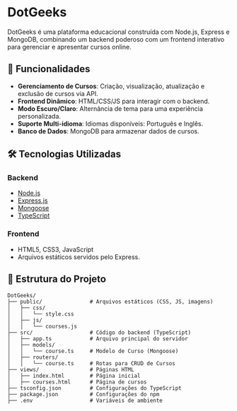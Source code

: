 # DotGeeks

DotGeeks é uma plataforma educacional construída com Node.js, Express e MongoDB, combinando um backend poderoso com um frontend interativo para gerenciar e apresentar cursos online.

## 🌟 Funcionalidades

- **Gerenciamento de Cursos**: Criação, visualização, atualização e exclusão de cursos via API.
- **Frontend Dinâmico**: HTML/CSS/JS para interagir com o backend.
- **Modo Escuro/Claro**: Alternância de tema para uma experiência personalizada.
- **Suporte Multi-idioma**: Idiomas disponíveis: Português e Inglês.
- **Banco de Dados**: MongoDB para armazenar dados de cursos.

## 🛠️ Tecnologias Utilizadas

### Backend
- [Node.js](https://nodejs.org/)
- [Express.js](https://expressjs.com/)
- [Mongoose](https://mongoosejs.com/)
- [TypeScript](https://www.typescriptlang.org/)

### Frontend
- HTML5, CSS3, JavaScript
- Arquivos estáticos servidos pelo Express.

## 📁 Estrutura do Projeto

```plaintext
DotGeeks/
├── public/               # Arquivos estáticos (CSS, JS, imagens)
│   ├── css/
│   │   └── style.css
│   ├── js/
│   │   └── courses.js
├── src/                  # Código do backend (TypeScript)
│   ├── app.ts            # Arquivo principal do servidor
│   ├── models/
│   │   └── course.ts     # Modelo de Curso (Mongoose)
│   ├── routers/
│   │   └── course.ts     # Rotas para CRUD de Cursos
├── views/                # Páginas HTML
│   ├── index.html        # Página inicial
│   ├── courses.html      # Página de cursos
├── tsconfig.json         # Configurações do TypeScript
├── package.json          # Configurações do npm
├── .env                  # Variáveis de ambiente
